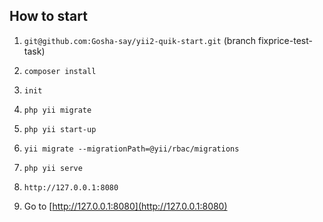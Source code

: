 How to start
-------------------


1. `git@github.com:Gosha-say/yii2-quik-start.git`
(branch fixprice-test-task)

2. `composer install`

3. `init`

4. `php yii migrate`

5. `php yii start-up`

6. `yii migrate --migrationPath=@yii/rbac/migrations`

7. `php yii serve`

8. `http://127.0.0.1:8080`
9. Go to [http://127.0.0.1:8080](http://127.0.0.1:8080)
